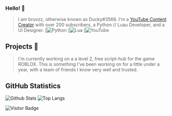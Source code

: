 ### Hello! 👋

> I am bruvzz, otherwise known as Ducky#3566. I'm a [YouTube Content Creator](https://www.youtube.com/channel/UC9x5T2CzdNdVVW6iVHqF_qg) with over 200 subscribers, a Python // Luau Developer, and a UI Designer.
[![Python](https://img.shields.io/badge/python-3670A0?style=for-the-badge&logo=python&logoColor=ffdd54)
[![Lua](https://img.shields.io/badge/lua-%232C2D72.svg?style=for-the-badge&logo=lua&logoColor=white)
[![YouTube](https://img.shields.io/badge/YouTube-%23FF0000.svg?style=for-the-badge&logo=YouTube&logoColor=white)

## Projects 🚧

> I'm currently working on a a level 2, free script-hub for the game ROBLOX. This is something I've been working on for a little under a year, with a team of friends I know very well and trusted.

## GitHub Statistics 

![Github Stats](https://github-readme-stats.vercel.app/api?username=bruvzz&count_private=true&show_icons=true&include_all_commits=true&theme=dark&layout=compact)
![Top Langs](https://github-readme-stats.vercel.app/api/top-langs/?username=bruvzz&hide=TeX&layout=compact&theme=dark)

![Visitor Badge](https://visitor-badge.laobi.icu/badge?page_id=bruvzz)
